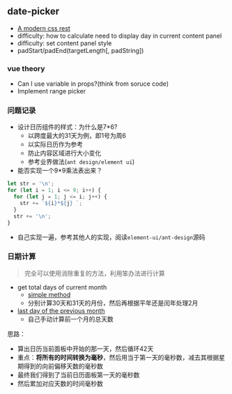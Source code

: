 ## date-picker
* [A modern css rest](https://github.com/hankchizljaw/modern-css-reset)
* difficulty: how to calculate need to display day in current content panel
* difficulty: set content panel style
* padStart/padEnd(targetLength[, padString])
### vue theory
* Can I use variable in props?(think from soruce code)
* Implement range picker

### 问题记录
* 设计日历组件的样式：为什么是7*6?
  * 以跨度最大的31天为例，即1号为周6
  * 以实际日历作为参考
  * 防止内容区域进行大小变化
  * 参考业界做法(`ant design/element ui`)
* 能否实现一个9*9乘法表出来？
```javascript
let str = '\n';
for (let i = 1; i <= 9; i++) {
  for (let j = 1; j <= i; j++) {
    str += `${i}*${j} `;
  }
  str += '\n';
}
```
* 自己实现一遍，参考其他人的实现，阅读`element-ui/ant-design`源码

### 日期计算
> 完全可以使用消除重复的方法，利用笨办法进行计算

* get total days of current month
  * [simple method](https://stackoverflow.com/a/1184359/12819402)
  * 分别计算30天和31天的月份，然后再根据平年还是闰年处理2月
* [last day of the previous month](https://stackoverflow.com/a/7466176/12819402)
  * 自己手动计算前一个月的总天数
  
思路：
* 算出日历当前面板中开始的那一天，然后循环42天
* 重点：**将所有的时间转换为毫秒**，然后用当于第一天的毫秒数，减去其根据星期得到的向前偏移天数的毫秒数
* 最终我们得到了当前日历面板第一天的毫秒数
* 然后累加对应天数的时间毫秒数
 
